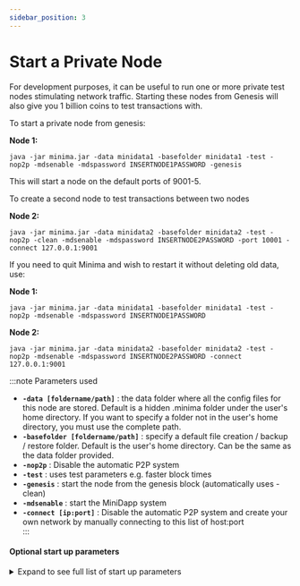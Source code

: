 ```yaml
---
sidebar_position: 3
---
```


# Start a Private Node

For development purposes, it can be useful to run one or more private test nodes stimulating network traffic. Starting these nodes from Genesis will also give you 1 billion coins to test transactions with. 

To start a private node from genesis:

**Node 1:**

```
java -jar minima.jar -data minidata1 -basefolder minidata1 -test -nop2p -mdsenable -mdspassword INSERTNODE1PASSWORD -genesis
```

This will start a node on the default ports of 9001-5. 


To create a second node to test transactions between two nodes

**Node 2:**

```
java -jar minima.jar -data minidata2 -basefolder minidata2 -test -nop2p -clean -mdsenable -mdspassword INSERTNODE2PASSWORD -port 10001 -connect 127.0.0.1:9001
```

If you need to quit Minima and wish to restart it without deleting old data, use:

**Node 1:**

```
java -jar minima.jar -data minidata1 -basefolder minidata1 -test -nop2p -mdsenable -mdspassword INSERTNODE1PASSWORD
```
**Node 2:**
```
java -jar minima.jar -data minidata2 -basefolder minidata2 -test -nop2p -mdsenable -mdspassword INSERTNODE2PASSWORD -connect 127.0.0.1:9001
```
:::note Parameters used

- **`-data [foldername/path]`** : the data folder where all the config files for this node are stored. Default is a hidden .minima folder under the user's home directory. If you want to specify a folder not in the user's home directory, you must use the complete path.<br/>
- **`-basefolder [foldername/path]`** : specify a default file creation / backup / restore folder. Default is the user's home directory. Can be the same as the data folder provided.<br/>
- **`-nop2p`** : Disable the automatic P2P system<br/>
- **`-test`** : uses test parameters e.g. faster block times<br/>
- **`-genesis`** : start the node from the genesis block (automatically uses -clean)<br/>
- **`-mdsenable`** : start the MiniDapp system
- **`-connect [ip:port]`** : Disable the automatic P2P system and create your own network by manually connecting to this list of host:port<br/>
:::

#### Optional start up parameters

<details><summary>Expand to see full list of start up parameters</summary>

The following start up parameters can optionally be specified when starting your node. 

To add/remove parameters after a node has been started, you must `quit` the node and restart it, adding/removing the required parameters. 

`[]` square brackets indicate where an input is required, **the brackets should not be included.**

#### General
- `-clean` : CAREFUL! Clears existing data, starts a new fresh node. All coins will be lost.<br/>
- `-port [port]` : specify the initial port for Minima to use. Range used will be the specified port +4. Default is 9001-9005.<br/>
- `-host [ipaddress]` : specify the host IP<br/>
- `-dbpassword [yourdbpassword]` : Main Wallet / SQL AES password - MUST be specified on first launch. **CANNOT be changed later.** <br/>
- `-allowallip` : Allow all IPs for Maxima / Networking. Local IPs won't be allowed otherwise.<br/>
- `-archive` : Run an Archive node - store all archive data / the cascade to allow for resyncs from this node<br/>
- `-daemon` : Run in daemon mode with no stdin input (if running Minima as a background service)<br/>
- `-isclient` : Tells the P2P System that this node can't accept incoming connections<br/>
- `-server` : Use Server settings - this node can accept incoming connections<br/>
- `-desktop` : Use Desktop settings - this node can't accept incoming connections<br/>

#### Folders
- `-data [foldername/path]` : the data folder where all the config files for this node are stored. Default is a hidden .minima folder under the user's home directory. If you want to specify a folder not in the user's home directory, you must use the complete path. <br/>
- `-basefolder [foldername/path]` : specify a default file creation / backup / restore folder. Default is the user's home directory. Can be the same as the `data` folder provided.<br/>

#### MiniDapp System (mds)
- `-mdsenable` : enable the MiniDapp System (default port 9003)<br/>
- `-mdspassword [yourmdspassword]` : specify the mds login password <br/>
- `-mdsinit [foldername/path]` : specify a folder of miniDAPPs<br/>
- `-mdswrite [minidapp]` : give an initial miniDAPP WRITE access <br/>

#### RPC
- `-rpcenable` : enable remote procedure call<br/>
- `-rpcssl` : use Self Signed SSL cert to run RPC<br/>
- `-rpcpassword [yourrpcpassword]` : set Basic Auth password for RPC calls ( Use with SSL / stunnel ). Only secure if used with SSL.<br/>
- `-rpcclrf` : use CRLF at the end of the RPC headers (NodeJS)<br/>

#### Test nodes
- `-genesis` : start the node from the genesis block (automatically uses -clean)<br/>
- `-test` : uses test parameters e.g. faster block times<br/>
- `-connect [ip:port,ip:port]` : Disable the automatic P2P system and create your own network by manually connecting to this list of host:port<br/>
- `-nop2p` : Disable the automatic P2P system<br/>
- `-noconnect` : Stops the P2P system from connecting to other nodes until it has been connected to<br/>
- `-nosyncibd` : Do not sync IBD (for testing)<br/>

#### Mobile
- `-mobile` : Sets this device to a mobile device - used for metrics only<br/>
- `-limitbandwidth` : Limit the amount sent for archive sync<br/>
- `-noshutdownhook` : Do not use the shutdown hook (Android)<br/>

#### Debugging
- `-p2p-log-level-info` : Set the P2P log level to info<br/>
- `-p2p-log-level-debug` : Set the P2P log level to debug

#### Help
- `-showparams` : Show relevant startup params on launch<br/>
- `-help` : print help for the start up parameters

</details>